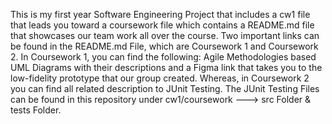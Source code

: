 This is my first year Software Engineering Project that includes a cw1 file that leads you toward a coursework file which contains a README.md file that showcases our team work all over the course. Two important links can be found in the README.md File, which are Coursework 1 and Coursework 2. In Coursework 1, you can find the following: Agile Methodologies based UML Diagrams with their descriptions and a Figma link that takes you to the low-fidelity prototype that our group created. Whereas, in Coursework 2 you can find all related description to JUnit Testing. The JUnit Testing Files can be found in this repository under cw1/coursework ---> src Folder & tests Folder.
